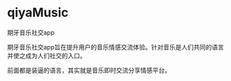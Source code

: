 # qiyaMusic
期牙音乐社交app

期牙音乐社交app旨在提升用户的音乐情感交流体验。针对音乐是人们共同的语言并使之成为人们社交的入口。


前面都是装逼的语言，其实就是音乐即时交流分享情感平台。

